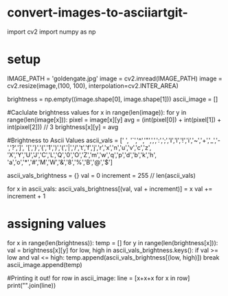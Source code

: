 # convert-images-to-asciiartgit-
import cv2
import numpy as np

# setup
IMAGE_PATH = 'goldengate.jpg'
image = cv2.imread(IMAGE_PATH)
image = cv2.resize(image,(100, 100), interpolation=cv2.INTER_AREA)

brightness = np.empty((image.shape[0], image.shape[1]))
ascii_image = [] 

#Caclulate brightness values
for x in range(len(image)):
    for y in range(len(image[x])):
        pixel = image[x][y]
        avg = (int(pixel[0]) + int(pixel[1]) + int(pixel[2])) // 3
        brightness[x][y] = avg

#Brightness to Ascii Values
ascii_vals = [' ', '`','^','"',',',':',';','I','l','!','i','~','+','_','-','?',']',
        '[','}','{','1',')','(','|','/','t','f','j','r','x','n','u','v','c','z',
        'X','Y','U','J','C','L','Q','0','O','Z','m','w','q','p','d','b','k','h',
        'a','o','*','#','M','W','&','8','%','B','@','$']

ascii_vals_brightness = {}
val = 0
increment = 255 // len(ascii_vals)

for x in ascii_vals:
    ascii_vals_brightness[(val, val + increment)] = x
    val += increment + 1

# assigning values
for x in range(len(brightness)):
    temp = []
    for y in range(len(brightness[x])):
        val = brightness[x][y]
        for low, high in ascii_vals_brightness.keys():
            if val >= low and val <= high:
                temp.append(ascii_vals_brightness[(low, high)])
                break
    ascii_image.append(temp)

#Printing it out!
for row in ascii_image:
    line = [x+x+x for x in row]
    print("".join(line))
